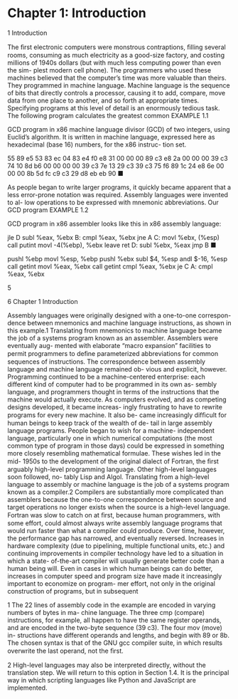 # Chapter 1: Introduction

1 Introduction

The ﬁrst electronic computers were monstrous contraptions, ﬁlling several rooms, consuming as much electricity as a good-size factory, and costing millions of 1940s dollars (but with much less computing power than even the sim- plest modern cell phone). The programmers who used these machines believed that the computer’s time was more valuable than theirs. They programmed in machine language. Machine language is the sequence of bits that directly controls a processor, causing it to add, compare, move data from one place to another, and so forth at appropriate times. Specifying programs at this level of detail is an enormously tedious task. The following program calculates the greatest common EXAMPLE 1.1

GCD program in x86 machine language divisor (GCD) of two integers, using Euclid’s algorithm. It is written in machine language, expressed here as hexadecimal (base 16) numbers, for the x86 instruc- tion set.

55 89 e5 53 83 ec 04 83 e4 f0 e8 31 00 00 00 89 c3 e8 2a 00 00 00 39 c3 74 10 8d b6 00 00 00 00 39 c3 7e 13 29 c3 39 c3 75 f6 89 1c 24 e8 6e 00 00 00 8b 5d fc c9 c3 29 d8 eb eb 90 ■

As people began to write larger programs, it quickly became apparent that a less error-prone notation was required. Assembly languages were invented to al- low operations to be expressed with mnemonic abbreviations. Our GCD program EXAMPLE 1.2

GCD program in x86 assembler looks like this in x86 assembly language:

jle D subl %eax, %ebx B: cmpl %eax, %ebx jne A C: movl %ebx, (%esp) call putint movl -4(%ebp), %ebx leave ret D: subl %ebx, %eax jmp B ■

pushl %ebp movl %esp, %ebp pushl %ebx subl $4, %esp andl $-16, %esp call getint movl %eax, %ebx call getint cmpl %eax, %ebx je C A: cmpl %eax, %ebx

5

6 Chapter 1 Introduction

Assembly languages were originally designed with a one-to-one correspon- dence between mnemonics and machine language instructions, as shown in this example.1 Translating from mnemonics to machine language became the job of a systems program known as an assembler. Assemblers were eventually aug- mented with elaborate “macro expansion” facilities to permit programmers to deﬁne parameterized abbreviations for common sequences of instructions. The correspondence between assembly language and machine language remained ob- vious and explicit, however. Programming continued to be a machine-centered enterprise: each different kind of computer had to be programmed in its own as- sembly language, and programmers thought in terms of the instructions that the machine would actually execute. As computers evolved, and as competing designs developed, it became increas- ingly frustrating to have to rewrite programs for every new machine. It also be- came increasingly difﬁcult for human beings to keep track of the wealth of de- tail in large assembly language programs. People began to wish for a machine- independent language, particularly one in which numerical computations (the most common type of program in those days) could be expressed in something more closely resembling mathematical formulae. These wishes led in the mid- 1950s to the development of the original dialect of Fortran, the ﬁrst arguably high-level programming language. Other high-level languages soon followed, no- tably Lisp and Algol. Translating from a high-level language to assembly or machine language is the job of a systems program known as a compiler.2 Compilers are substantially more complicated than assemblers because the one-to-one correspondence between source and target operations no longer exists when the source is a high-level language. Fortran was slow to catch on at ﬁrst, because human programmers, with some effort, could almost always write assembly language programs that would run faster than what a compiler could produce. Over time, however, the performance gap has narrowed, and eventually reversed. Increases in hardware complexity (due to pipelining, multiple functional units, etc.) and continuing improvements in compiler technology have led to a situation in which a state- of-the-art compiler will usually generate better code than a human being will. Even in cases in which human beings can do better, increases in computer speed and program size have made it increasingly important to economize on program- mer effort, not only in the original construction of programs, but in subsequent

1 The 22 lines of assembly code in the example are encoded in varying numbers of bytes in ma- chine language. The three cmp (compare) instructions, for example, all happen to have the same register operands, and are encoded in the two-byte sequence (39 c3). The four mov (move) in- structions have different operands and lengths, and begin with 89 or 8b. The chosen syntax is that of the GNU gcc compiler suite, in which results overwrite the last operand, not the ﬁrst.

2 High-level languages may also be interpreted directly, without the translation step. We will return to this option in Section 1.4. It is the principal way in which scripting languages like Python and JavaScript are implemented.

